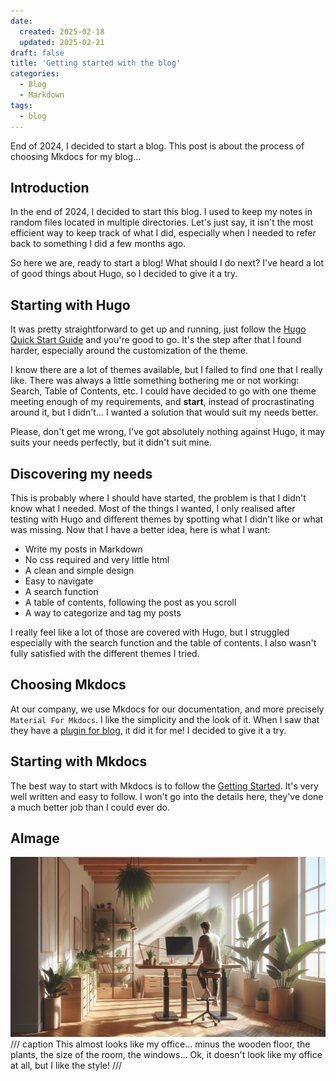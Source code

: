 ```yaml
---
date: 
  created: 2025-02-18
  updated: 2025-02-21
draft: false
title: 'Getting started with the blog'
categories:
  - Blog
  - Markdown
tags:
  - blog
---
```


End of 2024, I decided to start a blog. This post is about the process of choosing Mkdocs for my blog...
<!-- more -->

## Introduction

In the end of 2024, I decided to start this blog. I used to keep my notes in random files located in multiple directories. Let's just say, it isn't the most efficient way to keep track of what I did, especially when I needed to refer back to something I did a few months ago.

So here we are, ready to start a blog! What should I do next? I've heard a lot of good things about Hugo, so I decided to give it a try.

## Starting with Hugo

It was pretty straightforward to get up and running, just follow the [Hugo Quick Start Guide](https://gohugo.io/getting-started/quick-start/) and you're good to go. It's the step after that I found harder, especially around the customization of the theme.

I know there are a lot of themes available, but I failed to find one that I really like. There was always a little something bothering me or not working: Search, Table of Contents, etc. I could have decided to go with one theme meeting enough of my requirements, and **start**, instead of procrastinating around it, but I didn't... I wanted a solution that would suit my needs better.

Please, don't get me wrong, I've got absolutely nothing against Hugo, it may suits your needs perfectly, but it didn't suit mine.

## Discovering my needs

This is probably where I should have started, the problem is that I didn't know what I needed. Most of the things I wanted, I only realised after testing with Hugo and different themes by spotting what I didn't like or what was missing.
Now that I have a better idea, here is what I want:

- Write my posts in Markdown
- No css required and very little html
- A clean and simple design
- Easy to navigate
- A search function
- A table of contents, following the post as you scroll
- A way to categorize and tag my posts

I really feel like a lot of those are covered with Hugo, but I struggled especially with the search function and the table of contents. I also wasn't fully satisfied with the different themes I tried.

## Choosing Mkdocs

At our company, we use Mkdocs for our documentation, and more precisely `Material For Mkdocs`. I like the simplicity and the look of it. When I saw that they have a [plugin for blog](https://squidfunk.github.io/mkdocs-material/plugins/blog/), it did it for me! I decided to give it a try.

## Starting with Mkdocs

The best way to start with Mkdocs is to follow the [Getting Started](https://squidfunk.github.io/mkdocs-material/getting-started/). It's very well written and easy to follow. I won't go into the details here, they've done a much better job than I could ever do.

## AImage

![AI Generated image - Nordic style office, with someone sitting at the desk ready to start typing](ai-nordic-office.png)
/// caption
This almost looks like my office... minus the wooden floor, the plants, the size of the room, the windows... Ok, it doesn't look like my office at all, but I like the style!
///
